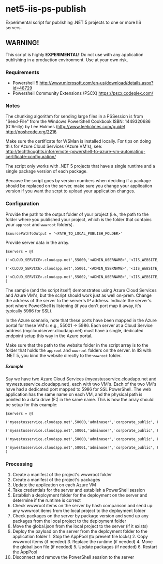 # net5-iis-ps-publish
Experimental script for publishing .NET 5 projects to one or more IIS servers.
## WARNING!
This script is highly **EXPERIMENTAL!** Do not use with any application publishing in a production environment. Use at your own risk.
### Requirements
- Powershell 5 http://www.microsoft.com/en-us/download/details.aspx?id=48729
- Powershell Community Extensions (PSCX) https://pscx.codeplex.com/

### Notes
The chunking algorithm for sending large files in a PSSession is from "Send-File" from the Windows PowerShell Cookbook ISBN: 1449320686 (O'Reilly) by Lee Holmes (http://www.leeholmes.com/guide) http://poshcode.org/2216

Make sure the certificate for WSMan is installed locally. For tips on doing this for Azure Cloud Services (Azure VM's), see: http://techthoughts.info/remote-powershell-to-azure-vm-automating-certificate-configuration/

The script only works with .NET 5 projects that have a single runtime and a single package version of each package.

Because the script goes by version numbers when deciding if a package should be replaced on the server, make sure you change your application version if you want the scrpt to upload your application changes.
### Configuration
Provide the path to the output folder of your project (i.e., the path to the folder where you published your project, which is the folder that contains your `approot` and `wwwroot` folders).
```
$sourcePathToOutput = '<PATH_TO_LOCAL_PUBLISH_FOLDER>'
```
Provide server data in the array.
```
$servers = @(
    ('<CLOUD_SERVICE>.cloudapp.net',55000,'<ADMIN_USERNAME>','<IIS_WEBSITE_NAME>','<PATH_TO_WEBSITE_FOLDER>'),
    ('<CLOUD_SERVICE>.cloudapp.net',55001,'<ADMIN_USERNAME>','<IIS_WEBSITE_NAME>','<PATH_TO_WEBSITE_FOLDER>'),
    ('<CLOUD_SERVICE>.cloudapp.net',55002,'<ADMIN_USERNAME>','<IIS_WEBSITE_NAME>','<PATH_TO_WEBSITE_FOLDER>')
)
```
The sample (and the script itself) demonstrates using Azure Cloud Services and Azure VM's, but the script should work just as well on-prem. Change the address of the server to the server's IP address. Indicate the server's port where PowerShell is listening (if you don't port map it away, it's typically 5986 for SSL).

In the Azure scenario, note that these ports have been mapped in the Azure portal for these VM's: e.g., 55001 -> 5986. Each server at a Cloud Service address (mycloudserver.cloudapp.net) must have a single, dedicated endpoint setup this way in the Azure portal.

Make sure that the path to the website folder in the script array is to the folder that holds the `approot` and `wwwroot` folders on the server. In IIS with .NET 5, you bind the website directly to the `wwwroot` folder.

##### Example
Say we have two Azure Cloud Services (myeastusservice.cloudapp.net and mywestusservice.cloudapp.net), each with two VM's. Each of the two VM's have had a dedicated port mapped to 5986 for SSL PowerShell. The web application has the same name on each VM, and the physical path is pointed to a data drive (F:) in the same name. This is how the array should be setup for this example:
```
$servers = @(
    ('myeastusservice.cloudapp.net',50000,'adminuser','corporate_public','F:\corporate_public'),
    ('myeastusservice.cloudapp.net',50001,'adminuser','corporate_public','F:\corporate_public'),
    ('mywestusservice.cloudapp.net',50000,'adminuser','corporate_public','F:\corporate_public'),
    ('mywestusservice.cloudapp.net',50001,'adminuser','corporate_public','F:\corporate_public')
)
```
### Processing
1. Create a manifest of the project's wwwroot folder
2. Create a manifest of the project's packages
3. Update the application on each Azure VM
  1. Take credentials for the server and establish a PowerShell session
  2. Establish a deployment folder for the deployment on the server and determine if the runtime is correct
  3. Check wwwroot items on the server by hash comparison and send up any wwwroot items from the local project to the deployment folder
  4. Check packages on the server by package version and send up any packages from the local project to the deployment folder
  5. Move the global.json from the local project to the server (if it exists)
  6. Deploy the payload on the server from the deployment folder to the application folder
    1. Stop the AppPool (to prevent file locks)
    2. Copy wwwroot items (if needed)
    3. Replace the runtime (if needed)
    4. Move the global.json file (if needed)
    5. Update packages (if needed)
    6. Restart the AppPool
  7. Disconnect and remove the PowerShell session to the server